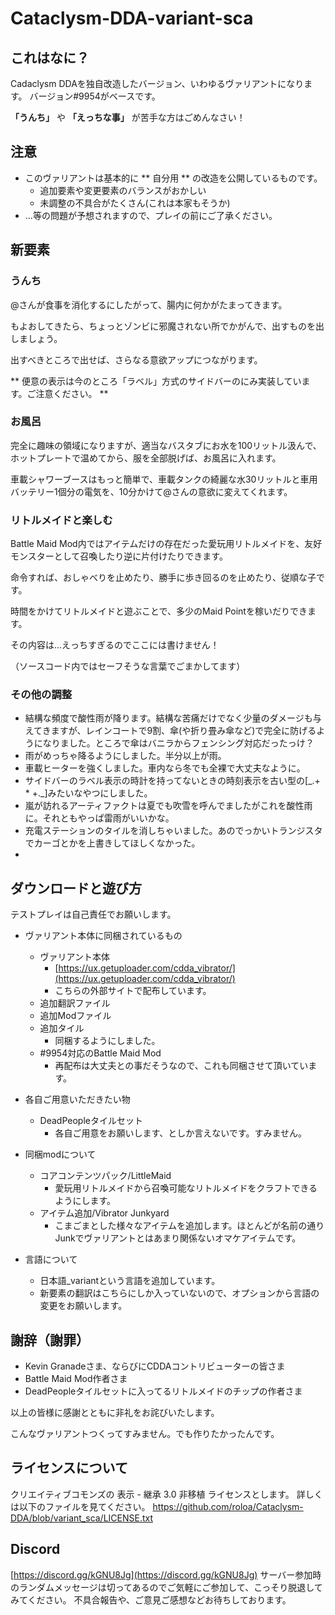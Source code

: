 
# Cataclysm-DDA-variant-sca

## これはなに？

Cadaclysm DDAを独自改造したバージョン、いわゆるヴァリアントになります。
バージョン#9954がベースです。

 **「うんち」** や **「えっちな事」** が苦手な方はごめんなさい！

## 注意

- このヴァリアントは基本的に ** 自分用 ** の改造を公開しているものです。
  - 追加要素や変更要素のバランスがおかしい
  - 未調整の不具合がたくさん(これは本家もそうか)
- ...等の問題が予想されますので、プレイの前にご了承ください。

## 新要素

### うんち

@さんが食事を消化するにしたがって、腸内に何かがたまってきます。

もよおしてきたら、ちょっとゾンビに邪魔されない所でかがんで、出すものを出しましょう。

出すべきところで出せば、さらなる意欲アップにつながります。

** 便意の表示は今のところ「ラベル」方式のサイドバーのにみ実装しています。ご注意ください。 **

### お風呂

完全に趣味の領域になりますが、適当なバスタブにお水を100リットル汲んで、ホットプレートで温めてから、服を全部脱げば、お風呂に入れます。

車載シャワーブースはもっと簡単で、車載タンクの綺麗な水30リットルと車用バッテリー1個分の電気を、10分かけて@さんの意欲に変えてくれます。

### リトルメイドと楽しむ

Battle Maid Mod内ではアイテムだけの存在だった愛玩用リトルメイドを、友好モンスターとして召喚したり逆に片付けたりできます。

命令すれば、おしゃべりを止めたり、勝手に歩き回るのを止めたり、従順な子です。

時間をかけてリトルメイドと遊ぶことで、多少のMaid Pointを稼いだりできます。

その内容は...えっちすぎるのでここには書けません！

（ソースコード内ではセーフそうな言葉でごまかしてます）

### その他の調整

- 結構な頻度で酸性雨が降ります。結構な苦痛だけでなく少量のダメージも与えてきますが、レインコートで9割、傘(や折り畳み傘など)で完全に防げるようになりました。ところで傘はバニラからフェンシング対応だったっけ？
- 雨がめっちゃ降るようにしました。半分以上が雨。
- 車載ヒーターを強くしました。車内なら冬でも全裸で大丈夫なように。
- サイドバーのラベル表示の時計を持ってないときの時刻表示を古い型の[\_.+ * +.\_]みたいなやつにしました。
- 嵐が訪れるアーティファクトは夏でも吹雪を呼んでましたがこれを酸性雨に。それともやっぱ雷雨がいいかな。
- 充電ステーションのタイルを消しちゃいました。あのでっかいトランジスタでカーゴとかを上書きしてほしくなかった。
- 

## ダウンロードと遊び方

テストプレイは自己責任でお願いします。

- ヴァリアント本体に同梱されているもの
	- ヴァリアント本体
		- [https://ux.getuploader.com/cdda_vibrator/](https://ux.getuploader.com/cdda_vibrator/)
		- こちらの外部サイトで配布しています。
	- 追加翻訳ファイル
	- 追加Modファイル
	- 追加タイル
		- 同梱するようにしました。
	- #9954対応のBattle Maid Mod
		- 再配布は大丈夫との事だそうなので、これも同梱させて頂いています。

- 各自ご用意いただきたい物
	- DeadPeopleタイルセット
		- 各自ご用意をお願いします、としか言えないです。すみません。

- 同梱modについて
	- コアコンテンツパック/LittleMaid
		- 愛玩用リトルメイドから召喚可能なリトルメイドをクラフトできるようにします。
	- アイテム追加/Vibrator Junkyard
		- こまごまとした様々なアイテムを追加します。ほとんどが名前の通りJunkでヴァリアントとはあまり関係ないオマケアイテムです。

- 言語について
	- 日本語_variantという言語を追加しています。
	- 新要素の翻訳はこちらにしか入っていないので、オプションから言語の変更をお願いします。
	


## 謝辞（謝罪）

- Kevin Granadeさま、ならびにCDDAコントリビューターの皆さま
- Battle Maid Mod作者さま
- DeadPeopleタイルセットに入ってるリトルメイドのチップの作者さま

以上の皆様に感謝とともに非礼をお詫びいたします。

こんなヴァリアントつくってすみません。でも作りたかったんです。

## ライセンスについて

クリエイティブコモンズの 表示 - 継承 3.0 非移植 ライセンスとします。
詳しくは以下のファイルを見てください。
https://github.com/roloa/Cataclysm-DDA/blob/variant_sca/LICENSE.txt

## Discord

[https://discord.gg/kGNU8Jg](https://discord.gg/kGNU8Jg)
サーバー参加時のランダムメッセージは切ってあるのでご気軽にご参加して、こっそり脱退してみてください。
不具合報告や、ご意見ご感想などお待ちしております。

